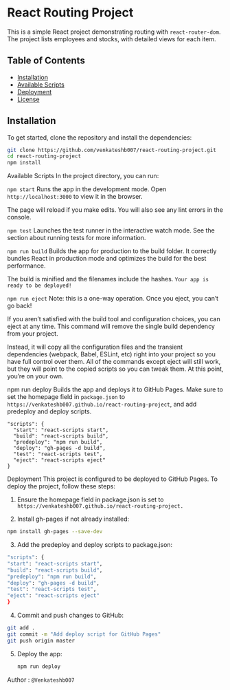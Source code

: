 # React Routing Project

This is a simple React project demonstrating routing with `react-router-dom`. The project lists employees and stocks, with detailed views for each item.

## Table of Contents

- [Installation](#installation)
- [Available Scripts](#available-scripts)
- [Deployment](#deployment)
- [License](#license)

## Installation

To get started, clone the repository and install the dependencies:

```bash
git clone https://github.com/venkateshb007/react-routing-project.git
cd react-routing-project
npm install
```

Available Scripts
In the project directory, you can run:

`npm start`
Runs the app in the development mode.
Open `http://localhost:3000` to view it in the browser.

The page will reload if you make edits.
You will also see any lint errors in the console.

`npm test`
Launches the test runner in the interactive watch mode.
See the section about running tests for more information.

`npm run build`
Builds the app for production to the build folder.
It correctly bundles React in production mode and optimizes the build for the best performance.

The build is minified and the filenames include the hashes.
`Your app is ready to be deployed!`

`npm run eject`
Note: this is a one-way operation. Once you eject, you can’t go back!

If you aren’t satisfied with the build tool and configuration choices, you can eject at any time. This command will remove the single build dependency from your project.

Instead, it will copy all the configuration files and the transient dependencies (webpack, Babel, ESLint, etc) right into your project so you have full control over them. All of the commands except eject will still work, but they will point to the copied scripts so you can tweak them. At this point, you’re on your own.

npm run deploy
Builds the app and deploys it to GitHub Pages.
Make sure to set the homepage field in `package.json` to `https://venkateshb007.github.io/react-routing-project`, and add predeploy and deploy scripts.
```
"scripts": {
  "start": "react-scripts start",
  "build": "react-scripts build",
  "predeploy": "npm run build",
  "deploy": "gh-pages -d build",
  "test": "react-scripts test",
  "eject": "react-scripts eject"
}
```

Deployment
This project is configured to be deployed to GitHub Pages. To deploy the project, follow these steps:

1. Ensure the homepage field in package.json is set to `https://venkateshb007.github.io/react-routing-project.`

2. Install gh-pages if not already installed:
  ```bash
  npm install gh-pages --save-dev
  ```

3. Add the predeploy and deploy scripts to package.json:
  ```bash
  "scripts": {
  "start": "react-scripts start",
  "build": "react-scripts build",
  "predeploy": "npm run build",
  "deploy": "gh-pages -d build",
  "test": "react-scripts test",
  "eject": "react-scripts eject"
  }
```

4. Commit and push changes to GitHub:
  ```bash
  git add .
  git commit -m "Add deploy script for GitHub Pages"
  git push origin master
```
5. Deploy the app:
   ```bash
   npm run deploy
    ```

Author : `@Venkateshb007`
